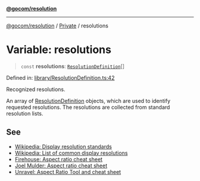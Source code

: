 [**@gocom/resolution**](../README.md)

***

[@gocom/resolution](../README.md) / [Private](Private.md) / resolutions

# Variable: resolutions

> `const` **resolutions**: [`ResolutionDefinition`](../Types/Private.ResolutionDefinition.md)[]

Defined in: [library/ResolutionDefinition.ts:42](https://github.com/gocom/resolution/blob/fef2466329414f36c6a1aed0d912fa80ba5a3eb7/src/library/ResolutionDefinition.ts#L42)

Recognized resolutions.

An array of [ResolutionDefinition](../Types/Private.ResolutionDefinition.md) objects, which are used to identify requested resolutions. The resolutions
are collected from standard resolution lists.

## See

 - [Wikipedia: Display resolution standards](https://en.wikipedia.org/wiki/Display_resolution_standards)
 - [Wikipedia: List of common display resolutions](https://en.wikipedia.org/wiki/List_of_common_display_resolutions)
 - [Firehouse: Aspect ratio cheat sheet](https://www.wearethefirehouse.com/aspect-ratio-cheat-sheet)
 - [Joel Mulder: Aspect ratio cheat sheet](https://www.mdmcinematics.com/aspectratio)
 - [Unravel: Aspect Ratio Tool and cheat sheet](https://www.unravel.com.au/aspect-ratio-cheat-sheet)
